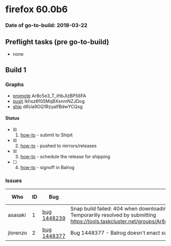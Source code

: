 # firefox 60.0b6

### Date of go-to-build: 2018-03-22

## Preflight tasks (pre go-to-build)
- none

## Build 1  

### Graphs
* [promote](https://tools.taskcluster.net/push-inspector/#/Ar8c5e3_T_iHbJlzBP56FA) Ar8c5e3_T_iHbJlzBP56FA
* [push](https://tools.taskcluster.net/push-inspector/#/Ikhsz6f0SMqBXsnmNZJDog) Ikhsz6f0SMqBXsnmNZJDog
* [ship](https://tools.taskcluster.net/push-inspector/#/d6Ua9OQ1RzyalfBdwYCQxg) d6Ua9OQ1RzyalfBdwYCQxg


#### Status
- [x] 1.  [how-to](https://wiki.mozilla.org/Release:Release_Automation_on_Mercurial:Starting_a_Release#Submit_to_Ship_It)  - submit to Shipit
- [x] 2.  [how-to](https://github.com/mozilla-releng/releasewarrior-2.0/blob/master/docs/release-promotion/desktop/howto.md#push-artifacts-to-releases-directory)  - pushed to mirrors/releases
- [x] 3.  [how-to](https://github.com/mozilla-releng/releasewarrior-2.0/blob/master/docs/release-promotion/desktop/howto.md#ship-the-release)  - schedule the release for shipping
- [ ] 4.  [how-to](https://github.com/mozilla-releng/releasewarrior-2.0/blob/master/docs/release-promotion/desktop/howto.md#obtain-sign-offs-for-changes)  - signoff in Balrog

### Issues
| Who                 | ID               | Bug                                                                 | Description                | Resolved                | Future Threat                |
| ------------------- | ---------------- | ------------------------------------------------------------------- | -------------------------- | ----------------------- | ---------------------------- |
| asasaki  | 1 | [bug 1448239](https://bugzil.la/1448239)        | Snap build failed: 404 when downloading libtiff5-dev_4.0.6-1ubuntu0.3_amd64.deb. Temporarilly resolved by submitting https://tools.taskcluster.net/groups/Ar8c5e3_T_iHbJlzBP56FA/tasks/az361OxlRqCRJsRkveXfmg | True | True |
| jlorenzo  | 2 | [bug 1448377 ](https://bugzil.la/1448377 )        | Bug 1448377 - Balrog doesn't enact scheduled changes anymore | False | True |

